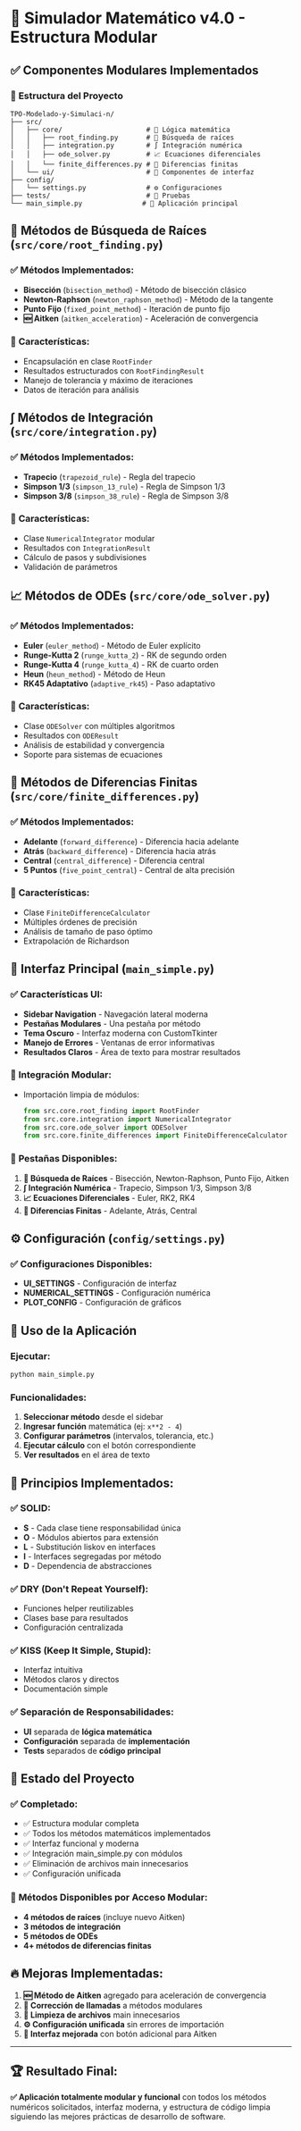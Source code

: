 # 🧮 Simulador Matemático v4.0 - Estructura Modular

## ✅ **Componentes Modulares Implementados**

### 📁 **Estructura del Proyecto**
```
TPO-Modelado-y-Simulaci-n/
├── src/
│   ├── core/                     # 🧮 Lógica matemática
│   │   ├── root_finding.py       # 🎯 Búsqueda de raíces
│   │   ├── integration.py        # ∫ Integración numérica
│   │   ├── ode_solver.py         # 📈 Ecuaciones diferenciales
│   │   └── finite_differences.py # 🔢 Diferencias finitas
│   └── ui/                       # 🎨 Componentes de interfaz
├── config/
│   └── settings.py               # ⚙️ Configuraciones
├── tests/                        # 🧪 Pruebas
└── main_simple.py               # 🚀 Aplicación principal
```

## 🎯 **Métodos de Búsqueda de Raíces** (`src/core/root_finding.py`)

### ✅ **Métodos Implementados:**
- **Bisección** (`bisection_method`) - Método de bisección clásico
- **Newton-Raphson** (`newton_raphson_method`) - Método de la tangente
- **Punto Fijo** (`fixed_point_method`) - Iteración de punto fijo
- **🆕 Aitken** (`aitken_acceleration`) - Aceleración de convergencia

### 🔧 **Características:**
- Encapsulación en clase `RootFinder`
- Resultados estructurados con `RootFindingResult`
- Manejo de tolerancia y máximo de iteraciones
- Datos de iteración para análisis

## ∫ **Métodos de Integración** (`src/core/integration.py`)

### ✅ **Métodos Implementados:**
- **Trapecio** (`trapezoid_rule`) - Regla del trapecio
- **Simpson 1/3** (`simpson_13_rule`) - Regla de Simpson 1/3
- **Simpson 3/8** (`simpson_38_rule`) - Regla de Simpson 3/8

### 🔧 **Características:**
- Clase `NumericalIntegrator` modular
- Resultados con `IntegrationResult`
- Cálculo de pasos y subdivisiones
- Validación de parámetros

## 📈 **Métodos de ODEs** (`src/core/ode_solver.py`)

### ✅ **Métodos Implementados:**
- **Euler** (`euler_method`) - Método de Euler explícito
- **Runge-Kutta 2** (`runge_kutta_2`) - RK de segundo orden
- **Runge-Kutta 4** (`runge_kutta_4`) - RK de cuarto orden
- **Heun** (`heun_method`) - Método de Heun
- **RK45 Adaptativo** (`adaptive_rk45`) - Paso adaptativo

### 🔧 **Características:**
- Clase `ODESolver` con múltiples algoritmos
- Resultados con `ODEResult` 
- Análisis de estabilidad y convergencia
- Soporte para sistemas de ecuaciones

## 🔢 **Métodos de Diferencias Finitas** (`src/core/finite_differences.py`)

### ✅ **Métodos Implementados:**
- **Adelante** (`forward_difference`) - Diferencia hacia adelante
- **Atrás** (`backward_difference`) - Diferencia hacia atrás  
- **Central** (`central_difference`) - Diferencia central
- **5 Puntos** (`five_point_central`) - Central de alta precisión

### 🔧 **Características:**
- Clase `FiniteDifferenceCalculator`
- Múltiples órdenes de precisión
- Análisis de tamaño de paso óptimo
- Extrapolación de Richardson

## 🎨 **Interfaz Principal** (`main_simple.py`)

### ✅ **Características UI:**
- **Sidebar Navigation** - Navegación lateral moderna
- **Pestañas Modulares** - Una pestaña por método
- **Tema Oscuro** - Interfaz moderna con CustomTkinter
- **Manejo de Errores** - Ventanas de error informativas
- **Resultados Claros** - Área de texto para mostrar resultados

### 🔧 **Integración Modular:**
- Importación limpia de módulos: 
  ```python
  from src.core.root_finding import RootFinder
  from src.core.integration import NumericalIntegrator
  from src.core.ode_solver import ODESolver
  from src.core.finite_differences import FiniteDifferenceCalculator
  ```

### 📱 **Pestañas Disponibles:**
1. **🎯 Búsqueda de Raíces** - Bisección, Newton-Raphson, Punto Fijo, Aitken
2. **∫ Integración Numérica** - Trapecio, Simpson 1/3, Simpson 3/8
3. **📈 Ecuaciones Diferenciales** - Euler, RK2, RK4
4. **🔢 Diferencias Finitas** - Adelante, Atrás, Central

## ⚙️ **Configuración** (`config/settings.py`)

### ✅ **Configuraciones Disponibles:**
- **UI_SETTINGS** - Configuración de interfaz
- **NUMERICAL_SETTINGS** - Configuración numérica
- **PLOT_CONFIG** - Configuración de gráficos

## 🚀 **Uso de la Aplicación**

### **Ejecutar:**
```bash
python main_simple.py
```

### **Funcionalidades:**
1. **Seleccionar método** desde el sidebar
2. **Ingresar función** matemática (ej: `x**2 - 4`)
3. **Configurar parámetros** (intervalos, tolerancia, etc.)
4. **Ejecutar cálculo** con el botón correspondiente
5. **Ver resultados** en el área de texto

## 🎯 **Principios Implementados:**

### ✅ **SOLID:**
- **S** - Cada clase tiene responsabilidad única
- **O** - Módulos abiertos para extensión
- **L** - Substitución liskov en interfaces
- **I** - Interfaces segregadas por método
- **D** - Dependencia de abstracciones

### ✅ **DRY (Don't Repeat Yourself):**
- Funciones helper reutilizables
- Clases base para resultados
- Configuración centralizada

### ✅ **KISS (Keep It Simple, Stupid):**
- Interfaz intuitiva
- Métodos claros y directos
- Documentación simple

### ✅ **Separación de Responsabilidades:**
- **UI** separada de **lógica matemática**
- **Configuración** separada de **implementación**
- **Tests** separados de **código principal**

## 🧪 **Estado del Proyecto**

### ✅ **Completado:**
- ✅ Estructura modular completa
- ✅ Todos los métodos matemáticos implementados
- ✅ Interfaz funcional y moderna
- ✅ Integración main_simple.py con módulos
- ✅ Eliminación de archivos main innecesarios
- ✅ Configuración unificada

### 🎯 **Métodos Disponibles por Acceso Modular:**
- **4 métodos de raíces** (incluye nuevo Aitken)
- **3 métodos de integración**
- **5 métodos de ODEs** 
- **4+ métodos de diferencias finitas**

## 🔥 **Mejoras Implementadas:**

1. **🆕 Método de Aitken** agregado para aceleración de convergencia
2. **🔧 Corrección de llamadas** a métodos modulares
3. **🧹 Limpieza de archivos** main innecesarios
4. **⚙️ Configuración unificada** sin errores de importación
5. **🎨 Interfaz mejorada** con botón adicional para Aitken

---

## 🏆 **Resultado Final:**

**✅ Aplicación totalmente modular y funcional** con todos los métodos numéricos solicitados, interfaz moderna, y estructura de código limpia siguiendo las mejores prácticas de desarrollo de software.
